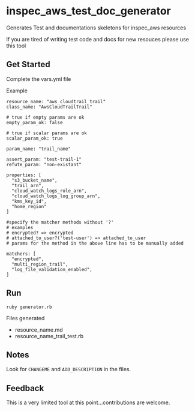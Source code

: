 # inspec_aws_test_doc_generator
Generates Test and documentations skeletons for inspec_aws resources

If you are tired of writing test code and docs for new resouces please use this tool

## Get Started

Complete the vars.yml file

Example

```
resource_name: "aws_cloudtrail_trail"
class_name: "AwsCloudTrailTrail"

# true if empty params are ok
empty_param_ok: false

# true if scalar params are ok
scalar_param_ok: true

param_name: "trail_name"

assert_param: "test-trail-1"
refute_param: "non-existant"

properties: [
  "s3_bucket_name",
  "trail_arn",
  "cloud_watch_logs_role_arn",
  "cloud_watch_logs_log_group_arn",
  "kms_key_id",
  "home_region"
]

#specify the matcher methods without '?'
# examples
# encrypted? => encrypted
# attached_to_user?('test-user') => attached_to_user
# params for the method in the above line has to be manually added

matchers: [
  "encrypted",
  "multi_region_trail",
  "log_file_validation_enabled",
]
```

## Run

```
ruby generator.rb
```

Files generated 
- resource_name.md
- resource_name_trail_test.rb

## Notes

Look for `CHANGEME` and `ADD_DESCRIPTION` in the files.

## Feedback

This is a very limited tool at this point...contributions are welcome.
